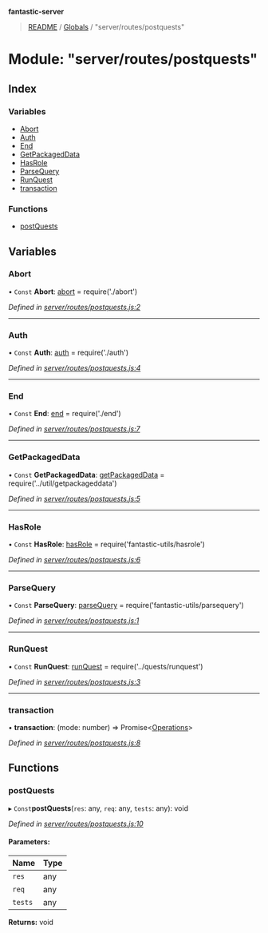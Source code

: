 **fantastic-server**

> [README](../README.md) / [Globals](../globals.md) / "server/routes/postquests"

# Module: "server/routes/postquests"

## Index

### Variables

* [Abort](_server_routes_postquests_.md#abort)
* [Auth](_server_routes_postquests_.md#auth)
* [End](_server_routes_postquests_.md#end)
* [GetPackagedData](_server_routes_postquests_.md#getpackageddata)
* [HasRole](_server_routes_postquests_.md#hasrole)
* [ParseQuery](_server_routes_postquests_.md#parsequery)
* [RunQuest](_server_routes_postquests_.md#runquest)
* [transaction](_server_routes_postquests_.md#transaction)

### Functions

* [postQuests](_server_routes_postquests_.md#postquests)

## Variables

### Abort

• `Const` **Abort**: [abort](_server_routes_abort_.md#abort) = require('./abort')

*Defined in [server/routes/postquests.js:2](https://github.com/besimorhino/project-fantastic/blob/a9b4b41/server/routes/postquests.js#L2)*

___

### Auth

• `Const` **Auth**: [auth](_server_routes_auth_index_.md#auth) = require('./auth')

*Defined in [server/routes/postquests.js:4](https://github.com/besimorhino/project-fantastic/blob/a9b4b41/server/routes/postquests.js#L4)*

___

### End

• `Const` **End**: [end](_server_routes_end_.md#end) = require('./end')

*Defined in [server/routes/postquests.js:7](https://github.com/besimorhino/project-fantastic/blob/a9b4b41/server/routes/postquests.js#L7)*

___

### GetPackagedData

• `Const` **GetPackagedData**: [getPackagedData](_server_util_getpackageddata_.md#getpackageddata) = require('../util/getpackageddata')

*Defined in [server/routes/postquests.js:5](https://github.com/besimorhino/project-fantastic/blob/a9b4b41/server/routes/postquests.js#L5)*

___

### HasRole

• `Const` **HasRole**: [hasRole](_packages_fantastic_utils_hasrole_.md#hasrole) = require('fantastic-utils/hasrole')

*Defined in [server/routes/postquests.js:6](https://github.com/besimorhino/project-fantastic/blob/a9b4b41/server/routes/postquests.js#L6)*

___

### ParseQuery

• `Const` **ParseQuery**: [parseQuery](_packages_fantastic_utils_parsequery_.md#parsequery) = require('fantastic-utils/parsequery')

*Defined in [server/routes/postquests.js:1](https://github.com/besimorhino/project-fantastic/blob/a9b4b41/server/routes/postquests.js#L1)*

___

### RunQuest

• `Const` **RunQuest**: [runQuest](_server_quests_runquest_.md#runquest) = require('../quests/runquest')

*Defined in [server/routes/postquests.js:3](https://github.com/besimorhino/project-fantastic/blob/a9b4b41/server/routes/postquests.js#L3)*

___

### transaction

•  **transaction**: (mode: number) => Promise\<[Operations](_packages_fantastic_utils_db_types_d_.md#operations)>

*Defined in [server/routes/postquests.js:8](https://github.com/besimorhino/project-fantastic/blob/a9b4b41/server/routes/postquests.js#L8)*

## Functions

### postQuests

▸ `Const`**postQuests**(`res`: any, `req`: any, `tests`: any): void

*Defined in [server/routes/postquests.js:10](https://github.com/besimorhino/project-fantastic/blob/a9b4b41/server/routes/postquests.js#L10)*

#### Parameters:

Name | Type |
------ | ------ |
`res` | any |
`req` | any |
`tests` | any |

**Returns:** void

